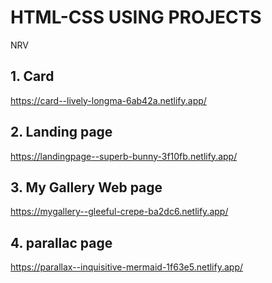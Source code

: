 # HTML-CSS USING PROJECTS
NRV

## 1. Card
https://card--lively-longma-6ab42a.netlify.app/

## 2. Landing page
https://landingpage--superb-bunny-3f10fb.netlify.app/

## 3. My Gallery Web page
https://mygallery--gleeful-crepe-ba2dc6.netlify.app/

## 4. parallac page
https://parallax--inquisitive-mermaid-1f63e5.netlify.app/
